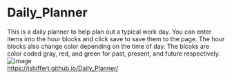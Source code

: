 # Daily_Planner
This is a daily planner to help plan out a typical work day. You can enter items into the hour blocks and click save to save them to the page. The hour blocks also change color depending on the time of day. The blcoks are color coded gray, red, and green for past, present, and future respectively.
<br>
![image](https://github.com/jshiffert/Daily_Planner/assets/130510457/8fa0202c-1c98-492f-8a1b-bca8ce41c3b4)
<br>
https://jshiffert.github.io/Daily_Planner/

